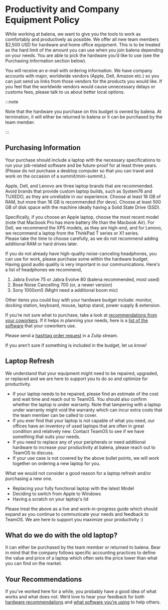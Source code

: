 # Productivity and Company Equipment Policy

While working at balena, we want to give you the tools to work as comfortably and productively as possible. We offer all new team members $2,500 USD for hardware and home office equipment. This is to be treated as the hard limit of the amount you can use when you join balena depending on your needs. You are able to pick the hardware you’d like to use (see the Purchasing Information section below).

You will receive an e-mail with ordering information. We have company accounts with major, worldwide vendors (Apple, Dell, Amazon etc.) so you can just send us links from those vendors for the products you would like. If you feel that the worldwide vendors would cause unnecessary delays or customs fees, please talk to us about better local options.

:::note

Note that the hardware you purchase on this budget is owned by balena. At termination, it will either be returned to balena or it can be purchased by the team member. 

:::

## Purchasing Information

Your purchase should include a laptop with the necessary specifications to run your job-related software and be future-proof for at least three years. (Please do not purchase a desktop computer so that you can travel and work on the occasion of a summit/mini-summit.).

Apple, Dell, and Lenovo are three laptop brands that are recommended. Avoid brands that provide custom laptop builds, such as System76 and TUXEDO, as they are unreliable in our experience. Choose at least 16 GB of RAM, but more than 16 GB is recommended (for devs). Choose at least 500 GB of disk space with the machine ideally having a Solid State Drive (SSD).

Specifically, if you choose an Apple laptop, choose the most recent model (note that Macbook Pro has more battery life than the Macbook Air). For Dell, we recommend the XPS models, as they are high-end, and for Lenovo, we recommend a laptop from the ThinkPad T series or X1 series.  
Please take the time to choose carefully, as we do not recommend adding additional RAM or hard drives later. 

If you do not already have high-quality noise-canceling headphones, you can use for work, please purchase some within the hardware budget. Having good audio quality is very important in our communications. Here's a list of headphones we recommend, 

1. Jabra Evolve 75 or Jabra Evolve 80 (balena recommended, most used)
2. Bose Noise Cancelling 700 (or, a newer version)
3. Sony 1000xm5 (Might need a additional boom mic)

Other items you could buy with your hardware budget include: monitor, docking station, keyboard, mouse, laptop stand, power supply & extension.

If you’re not sure what to purchase, take a look at [recommendations from your coworkers](https://docs.google.com/spreadsheets/d/1U1dkMP_fuDMLNqvVW5nQwsh3f8l-ZX1Y3Wp_LlSE5yc/edit?resourcekey#gid=25100414). If it helps in planning your needs, here is a [list of the software](https://docs.google.com/forms/d/1o1Vf7h2rGKwZt7jI1nlrZb60I2TureLSqjNJRDYkbpA/viewanalytics) that your coworkers use.

Please send a [hashtag order request](../team/ordering-hashtag-order-process.md) in a Zulip stream.

If you aren’t sure if something is included in the budget, let us know!

## Laptop Refresh

We understand that your equipment might need to be repaired, upgraded, or replaced and we are here to support you to do so and optimize for productivity. 

*   If your laptop needs to be repaired, please find an estimate of the cost and wait time and reach out to TeamOS. You should also confirm whether the laptop is under warranty. Note that tampering with a laptop under warranty might void the warranty which can incur extra costs that the team member can be called to cover. 
*   If you ever find that your laptop is not capable of what you need, our offices have an inventory of used laptops that are often in great condition and relatively new. Contact TeamOS to see if we have something that suits your needs.
*   If you need to replace any of your peripherals or need additional hardware to increase your productivity at balena, please reach out to TeamOS to discuss. 
*   If your use case is not covered by the above bullet points, we will work together on ordering a new laptop for you. 

What we would not consider a good reason for a laptop refresh and/or purchasing a new one. 

*   Replacing your fully functional laptop with the latest Model
*   Deciding to switch from Apple to Windows
*   Having a scratch on your laptop's lid

Please treat the above as a live and work-in-progress guide which should expand as you continue to communicate your needs and feedback to TeamOS. We are here to support you maximize your productivity :)

## What do we do with the old laptop?

It can either be purchased by the team member or returned to balena. Bear in mind that the company follows specific accounting practices to define the value and price of a laptop which often sets the price lower than what you can find on the market. 

## Your Recommendations

If you’ve worked here for a while, you probably have a good idea of what works and what does not. We’d love to hear your feedback for both [hardware recommendations](https://docs.google.com/forms/d/e/1FAIpQLSfRKWs1-YrTmzHAl6TXw9mPQS5dbq4lbL-en3cXOzsExcdUTw/viewform?usp=sf_link) and [what software you’re using](https://docs.google.com/forms/d/e/1FAIpQLSeNjmrc3no9u3UPbDlcgEHeWMdopbRos03AbM2Wdz4fjhVyWA/viewform?usp=sf_link) to help others.
